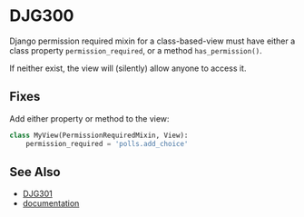 # DJG300

Django permission required mixin for a class-based-view must have either a class property `permission_required`, or a method `has_permission()`.

If neither exist, the view will (silently) allow anyone to access it.

## Fixes

Add either property or method to the view:

```python
class MyView(PermissionRequiredMixin, View):
    permission_required = 'polls.add_choice'

```

## See Also

- [DJG301](DJG301.md)
- [documentation](https://docs.djangoproject.com/en/3.0/topics/auth/default/#the-permissionrequiredmixin-mixin)



